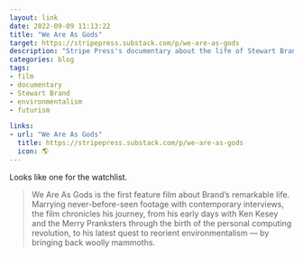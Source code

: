 ```yaml
---
layout: link
date: 2022-09-09 11:13:22
title: "We Are As Gods"
target: https://stripepress.substack.com/p/we-are-as-gods
description: "Stripe Press's documentary about the life of Stewart Brand."
categories: blog
tags:
- film
- documentary
- Stewart Brand
- environmentalism
- futurism

links:
- url: "We Are As Gods"
  title: https://stripepress.substack.com/p/we-are-as-gods
  icon: 🌎
---
```


Looks like one for the watchlist.

> We Are As Gods is the first feature film about Brand’s remarkable life. Marrying never-before-seen footage with contemporary interviews, the film chronicles his journey, from his early days with Ken Kesey and the Merry Pranksters through the birth of the personal computing revolution, to his latest quest to reorient environmentalism — by bringing back woolly mammoths.
